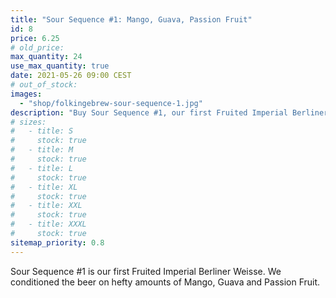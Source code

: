 ```yaml
---
title: "Sour Sequence #1: Mango, Guava, Passion Fruit"
id: 8
price: 6.25
# old_price:
max_quantity: 24
use_max_quantity: true
date: 2021-05-26 09:00 CEST
# out_of_stock:
images:
  - "shop/folkingebrew-sour-sequence-1.jpg"
description: "Buy Sour Sequence #1, our first Fruited Imperial Berliner Weisse. We conditioned the beer on hefty amounts of Mango, Guava and Passion Fruit."
# sizes:
#   - title: S
#     stock: true
#   - title: M
#     stock: true
#   - title: L
#     stock: true
#   - title: XL
#     stock: true
#   - title: XXL
#     stock: true
#   - title: XXXL
#     stock: true
sitemap_priority: 0.8
---
```


Sour Sequence #1 is our first Fruited Imperial Berliner Weisse. We conditioned the beer on hefty amounts of Mango, Guava and Passion Fruit.
